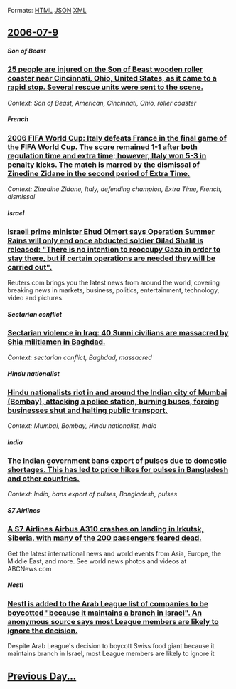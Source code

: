 
Formats: [HTML](2006/07/9/index.html)  [JSON](2006/07/9/index.json)  [XML](2006/07/9/index.xml)  

## [2006-07-9](/news/2006/07/9/index.md)

##### Son of Beast
### [ 25 people are injured on the Son of Beast wooden roller coaster near Cincinnati, Ohio, United States, as it came to a rapid stop. Several rescue units were sent to the scene. ](/news/2006/07/9/25-people-are-injured-on-the-son-of-beast-wooden-roller-coaster-near-cincinnati-ohio-united-states-as-it-came-to-a-rapid-stop-several-r.md)
_Context: Son of Beast, American, Cincinnati, Ohio, roller coaster_

##### French
### [ 2006 FIFA World Cup: Italy defeats France in the final game of the FIFA World Cup. The score remained 1-1 after both regulation time and extra time; however, Italy won 5-3 in penalty kicks. The match is marred by the dismissal of Zinedine Zidane in the second period of Extra Time. ](/news/2006/07/9/2006-fifa-world-cup-italy-defeats-france-in-the-final-game-of-the-fifa-world-cup-the-score-remained-1-1-after-both-regulation-time-and-ex.md)
_Context: Zinedine Zidane, Italy, defending champion, Extra Time, French, dismissal_

##### Israel
### [ Israeli prime minister Ehud Olmert says Operation Summer Rains will only end once abducted soldier Gilad Shalit is released: "There is no intention to reoccupy Gaza in order to stay there, but if certain operations are needed they will be carried out". ](/news/2006/07/9/israeli-prime-minister-ehud-olmert-says-operation-summer-rains-will-only-end-once-abducted-soldier-gilad-shalit-is-released-there-is-no-i.md)
Reuters.com brings you the latest news from around the world, covering breaking news in markets, business, politics, entertainment, technology, video and pictures.

##### Sectarian conflict
### [ Sectarian violence in Iraq: 40 Sunni civilians are massacred by Shia militiamen in Baghdad. ](/news/2006/07/9/sectarian-violence-in-iraq-40-sunni-civilians-are-massacred-by-shia-militiamen-in-baghdad.md)
_Context: sectarian conflict, Baghdad, massacred_

##### Hindu nationalist
### [ Hindu nationalists riot in and around the Indian city of Mumbai (Bombay), attacking a police station, burning buses, forcing businesses shut and halting public transport. ](/news/2006/07/9/hindu-nationalists-riot-in-and-around-the-indian-city-of-mumbai-bombay-attacking-a-police-station-burning-buses-forcing-businesses-shu.md)
_Context: Mumbai, Bombay, Hindu nationalist, India_

##### India
### [ The Indian government bans export of pulses due to domestic shortages. This has led to price hikes for pulses in Bangladesh and other countries. ](/news/2006/07/9/the-indian-government-bans-export-of-pulses-due-to-domestic-shortages-this-has-led-to-price-hikes-for-pulses-in-bangladesh-and-other-count.md)
_Context: India, bans export of pulses, Bangladesh, pulses_

##### S7 Airlines
### [ A S7 Airlines Airbus A310 crashes on landing in Irkutsk, Siberia, with many of the 200 passengers feared dead. ](/news/2006/07/9/a-s7-airlines-airbus-a310-crashes-on-landing-in-irkutsk-siberia-with-many-of-the-200-passengers-feared-dead.md)
Get the latest international news and world events from Asia, Europe, the Middle East, and more. See world news photos and videos at ABCNews.com

##### Nestl
### [ Nestl is added to the Arab League list of companies to be boycotted "because it maintains a branch in Israel". An anonymous source says most League members are likely to ignore the decision. ](/news/2006/07/9/nestle-is-added-to-the-arab-league-list-of-companies-to-be-boycotted-because-it-maintains-a-branch-in-israel-an-anonymous-source-says-mo.md)
Despite Arab League&#39;s decision to boycott Swiss food giant because it maintains branch in Israel, most League members are likely to ignore it 

## [Previous Day...](/news/2006/07/8/index.md)

